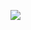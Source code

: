 [![](https://img.alicdn.com/tps/TB1B3KoOpXXXXc0XFXXXXXXXXXX-980-514.jpg)](http://click.aliyun.com/m/7687/)